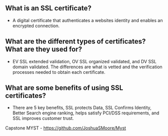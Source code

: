 ## What is an SSL certificate?
* A digital certificate that authenticates a websites identity and enables an encrypted connection.
## What are the different types of certificates? What are they used for?
* EV SSL extended validation, OV SSL organized validated, and DV SSL domain validated. The differences are what is vetted and the verification processes needed to obtain each certificate.
## What are some benefits of using SSL certificates?
* There are 5 key benefits, SSL protects Data, SSL Confirms Identity, Better Search engine ranking, helps satisfy PCI/DSS requirements, and SSL improves customer trust.

Capstone MYST - https://github.com/JoshuaSMoore/Myst